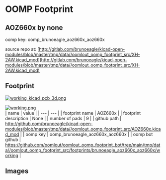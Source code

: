 # OOMP Footprint  
## AOZ660x  by none  
  
oomp key: oomp_brunoeagle_aoz660x_aoz660x  
  
source repo at: [http://gitlab.com/brunoeagle/kicad-open-modules/blob/master/tmp/data//oomlout_oomp_footprint_src/XH-2AW.kicad_mod](http://gitlab.com/brunoeagle/kicad-open-modules/blob/master/tmp/data//oomlout_oomp_footprint_src/XH-2AW.kicad_mod)  
## Footprint  
  
[![working_kicad_pcb_3d.png](working_kicad_pcb_3d_600.png)](working_kicad_pcb_3d.png)  
  
[![working.png](working_600.png)](working.png)  
| name | value | 
| --- | --- | 
| footprint name | AOZ660x | 
| footprint description | None | 
| number of pads | 9 | 
| github path | http://github.com/brunoeagle/kicad-open-modules/blob/master/tmp/data//oomlout_oomp_footprint_src/AOZ660x.kicad_mod | 
| oomp key | oomp_brunoeagle_aoz660x_aoz660x | 
| oomp bot github | https://github.com/oomlout/oomlout_oomp_footprint_bot/tree/main/tmp/data//oomlout_oomp_footprint_src/footprints/brunoeagle_aoz660x_aoz660x/working | 
## Images  
